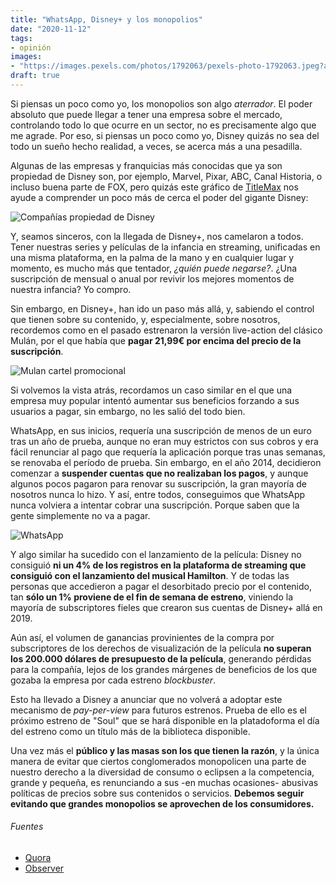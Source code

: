 ```yaml
---
title: "WhatsApp, Disney+ y los monopolios"
date: "2020-11-12"
tags:
- opinión
images:
- "https://images.pexels.com/photos/1792063/pexels-photo-1792063.jpeg?auto=compress&cs=tinysrgb&dpr=2&h=750&w=1260"
draft: true
---
```

Si piensas un poco como yo, los monopolios son algo *aterrador*. El poder absoluto que puede llegar a tener una empresa sobre el mercado, controlando todo lo que ocurre en un sector, no es precisamente algo que me agrade. Por eso, si piensas un poco como yo, Disney quizás no sea del todo un sueño hecho realidad, a veces, se acerca más a una pesadilla.

Algunas de las empresas y franquicias más conocidas que ya son propiedad de Disney son, por ejemplo, Marvel, Pixar, ABC, Canal Historia, o incluso buena parte de FOX, pero quizás este gráfico de [TitleMax](https://www.titlemax.com/discovery-center/money-finance/companies-disney-owns-worldwide/) nos ayude a comprender un poco más de cerca el poder del gigante Disney:

![Compañías propiedad de Disney](https://storage.googleapis.com/titlemax-media/1c8ace8f-every-company-disney-owns-13_pageversion-lg.jpg)

Y, seamos sinceros, con la llegada de Disney+, nos camelaron a todos. Tener nuestras series y películas de la infancia en streaming, unificadas en una misma plataforma, en la palma de la mano y en cualquier lugar y momento, es mucho más que tentador, *¿quién puede negarse?*. ¿Una suscripción de mensual o anual por revivir los mejores momentos de nuestra infancia? Yo compro.

Sin embargo, en Disney+, han ido un paso más allá, y, sabiendo el control que tienen sobre su contenido, y, especialmente, sobre nosotros, recordemos como en el pasado estrenaron la versión live-action del clásico Mulán, por el que había que **pagar 21,99€ por encima del precio de la suscripción**.

![Mulan cartel promocional](https://static2.diariovasco.com/www/multimedia/202009/09/media/cortadas/mulan-sortie-definitive-k46E-U120131004341i7F-1248x770@Diario%20Vasco.jpg)

Si volvemos la vista atrás, recordamos un caso similar en el que una empresa muy popular intentó aumentar sus beneficios forzando a sus usuarios a pagar, sin embargo, no les salió del todo bien.

WhatsApp, en sus inicios, requería una suscripción de menos de un euro tras un año de prueba, aunque no eran muy estrictos con sus cobros y era fácil renunciar al pago que requería la aplicación porque tras unas semanas, se renovaba el período de prueba. Sin embargo, en el año 2014, decidieron comenzar a **suspender cuentas que no realizaban los pagos**, y aunque algunos pocos pagaron para renovar su suscripción, la gran mayoría de nosotros nunca lo hizo. Y así, entre todos, conseguimos que WhatsApp nunca volviera a intentar cobrar una suscripción. Porque saben que la gente simplemente no va a pagar.

![WhatsApp](https://images.pexels.com/photos/46924/pexels-photo-46924.jpeg?auto=compress&cs=tinysrgb&dpr=3&h=750&w=1260)

Y algo similar ha sucedido con el lanzamiento de la película: Disney no consiguió **ni un 4% de los registros en la plataforma de streaming que consiguió con el lanzamiento del musical Hamilton**. Y de todas las personas que accedieron a pagar el desorbitado precio por el contenido, tan **sólo un 1% proviene de el fin de semana de estreno**, viniendo la mayoría de subscriptores fieles que crearon sus cuentas de Disney+ allá en 2019.

Aún así, el volumen de ganancias provinientes de la compra por subscriptores de los derechos de visualización de la película **no superan los 200.000 dólares de presupuesto de la película**, generando pérdidas para la compañía, lejos de los grandes márgenes de beneficios de los que gozaba la empresa por cada estreno *blockbuster*.

Esto ha llevado a Disney a anunciar que no volverá a adoptar este mecanismo de *pay-per-view* para futuros estrenos. Prueba de ello es el próximo estreno de "Soul" que se hará disponible en la platadoforma el día del estreno como un título más de la biblioteca disponible.

Una vez más el **público y las masas son los que tienen la razón**, y la única manera de evitar que ciertos conglomerados monopolicen una parte de nuestro derecho a la diversidad de consumo o eclipsen a la competencia, grande y pequeña, es renunciando a sus -en muchas ocasiones- abusivas políticas de precios sobre sus contenidos o servicios. **Debemos seguir evitando que grandes monopolios se aprovechen de los consumidores.**

###### Fuentes

- [Quora](https://www.quora.com/Should-Disneys-live-action-Mulan-movie-be-considered-a-disaster-or-a-success)
- [Observer](https://observer.com/2020/09/was-mulan-an-unmitigated-disaster-or-a-success-its-complicated/)
